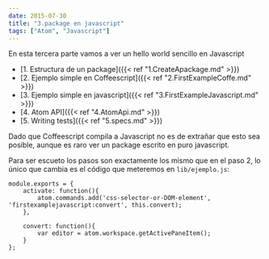 ```yaml
---
date: 2015-07-30
title: "3.package en javascript"
tags: ["Atom", "Javascript"]
---
```


En esta tercera parte vamos a ver un hello world sencillo en Javascript

<!--more-->
* [1. Estructura de un package]({{< ref "1.CreateApackage.md" >}})
* [2. Ejemplo simple en Coffeescript]({{< ref "2.FirstExampleCoffe.md" >}})
* [3. Ejemplo simple en javascript]({{< ref "3.FirstExampleJavascript.md" >}})
* [4. Atom API]({{< ref "4.AtomApi.md" >}})
* [5. Writing tests]({{< ref "5.specs.md" >}})

Dado que Coffeescript compila a Javascript no es de extrañar que esto sea posible, aunque es raro ver un package escrito en puro javascript.

Para ser escueto los pasos son exactamente los mismo que en el paso 2, lo único que cambia es el código que meteremos en `lib/ejemplo.js`:

	module.exports = {
		activate: function(){
			atom.commands.add('css-selector-or-DOM-element', 'firstexamplejavascript:convert', this.convert);
		},

		convert: function(){
			var editor = atom.workspace.getActivePaneItem();
		}
	};
